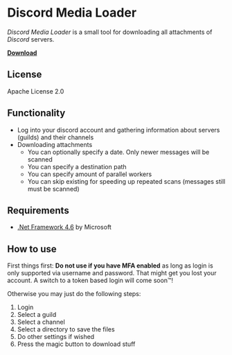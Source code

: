 # Discord Media Loader
*Discord Media Loader* is a small tool for downloading all attachments of *Discord* servers. 

**[Download](https://github.com/Serraniel/DiscordMediaLoader/releases)**


## License
Apache License 2.0


## Functionality
* Log into your discord account and gathering information about servers (guilds) and their channels
* Downloading attachments
  * You can optionally specify a date. Only newer messages will be scanned
  * You can specify a destination path
  * You can specify amount of parallel workers
  * You can skip existing for speeding up repeated scans (messages still must be scanned)
  
  
## Requirements
 * [.Net Framework 4.6](https://www.microsoft.com/en-us/download/details.aspx?id=48137) by Microsoft

## How to use
First things first: **Do not use if you have MFA enabled** as long as login is only supported via username and password. That might get you lost your account. A switch to a token based login will come soon™!

Otherwise you may just do the following steps:
 1. Login
 2. Select a guild
 3. Select a channel
 4. Select a directory to save the files
 5. Do other settings if wished
 6. Press the magic button to download stuff
